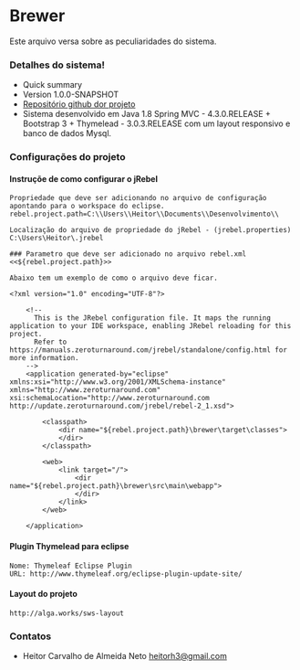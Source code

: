 # Brewer

Este arquivo versa sobre as peculiaridades do sistema. 

### Detalhes do sistema! ###

* Quick summary
* Version 1.0.0-SNAPSHOT
* [Repositório github dor projeto](https://github.com/Heitorh3/brewer.git)
* Sistema desenvolvido em Java 1.8 Spring MVC - 4.3.0.RELEASE + Bootstrap 3 + Thymelead - 3.0.3.RELEASE com um layout responsivo e banco de dados Mysql.

### Configurações do projeto ##

#### Instruçõe de como configurar o jRebel
	Propriedade que deve ser adicionando no arquivo de configuração apontando para o workspace do eclipse.
	rebel.project.path=C:\\Users\\Heitor\\Documents\\Desenvolvimento\\
	
	Localização do arquivo de propriedade do jRebel - (jrebel.properties)
	C:\Users\Heitor\.jrebel
	
	### Parametro que deve ser adicionado no arquivo rebel.xml <<${rebel.project.path}>> 
		
	Abaixo tem um exemplo de como o arquivo deve ficar.
	
	<?xml version="1.0" encoding="UTF-8"?>

		<!--
		  This is the JRebel configuration file. It maps the running application to your IDE workspace, enabling JRebel reloading for this project.
		  Refer to https://manuals.zeroturnaround.com/jrebel/standalone/config.html for more information.
		-->
		<application generated-by="eclipse" xmlns:xsi="http://www.w3.org/2001/XMLSchema-instance" xmlns="http://www.zeroturnaround.com" 						xsi:schemaLocation="http://www.zeroturnaround.com http://update.zeroturnaround.com/jrebel/rebel-2_1.xsd">
		
			<classpath>
				<dir name="${rebel.project.path}\brewer\target\classes">
				</dir>
			</classpath>
		
			<web>
				<link target="/">
					<dir name="${rebel.project.path}\brewer\src\main\webapp">
					</dir>
				</link>
			</web>
		
		</application>
	

#### Plugin Thymelead para eclipse 
	Nome: Thymeleaf Eclipse Plugin
	URL: http://www.thymeleaf.org/eclipse-plugin-update-site/


#### Layout do projeto 
	http://alga.works/sws-layout
	
	


### Contatos ###

* Heitor Carvalho de Almeida Neto heitorh3@gmail.com